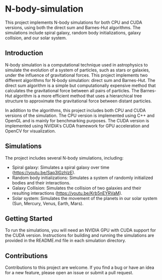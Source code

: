 # N-body-simulation

This project implements N-body simulations for both CPU and CUDA versions, using both the direct sum and Barnes-Hut algorithms. The simulations include spiral galaxy, random body initializations, galaxy collision, and our solar system.

## Introduction

N-body simulation is a computational technique used in astrophysics to simulate the evolution of a system of particles, such as stars or galaxies, under the influence of gravitational forces. This project implements two different algorithms for N-body simulation: direct sum and Barnes-Hut. The direct sum algorithm is a simple but computationally expensive method that calculates the gravitational force between all pairs of particles. The Barnes-Hut algorithm is a more efficient method that uses a hierarchical tree structure to approximate the gravitational force between distant particles.

In addition to the algorithms, this project includes both CPU and CUDA versions of the simulation. The CPU version is implemented using C++ and OpenGL and is mainly for benchmarking purposes. The CUDA version is implemented using NVIDIA's CUDA framework for GPU acceleration and OpenCV for visualization.

## Simulations

The project includes several N-body simulations, including:

* Spiral galaxy: Simulates a spiral galaxy over time (https://youtu.be/Sap3lGzhlzE).
* Random body initializations: Simulates a system of randomly initialized bodies and their interactions.
* Galaxy Collision: Simulates the collision of two galaxies and their resulting interactions (https://youtu.be/Krb5nEYRVaM).
* Solar system: Simulates the movement of the planets in our solar system (Sun, Mercury, Venus, Earth, Mars).

## Getting Started

To run the simulations, you will need an NVIDIA GPU with CUDA support for the CUDA version. Instructions for building and running the simulations are provided in the README.md file in each simulation directory.

## Contributions

Contributions to this project are welcome. If you find a bug or have an idea for a new feature, please open an issue or submit a pull request.


